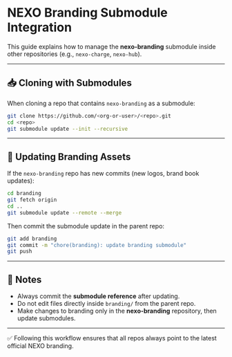 # NEXO Branding Submodule Integration

This guide explains how to manage the **nexo-branding** submodule inside other repositories (e.g., `nexo-charge`, `nexo-hub`).

---

## 📥 Cloning with Submodules

When cloning a repo that contains `nexo-branding` as a submodule:

```bash
git clone https://github.com/<org-or-user>/<repo>.git
cd <repo>
git submodule update --init --recursive
```

---

## 🔄 Updating Branding Assets

If the `nexo-branding` repo has new commits (new logos, brand book updates):

```bash
cd branding
git fetch origin
cd ..
git submodule update --remote --merge
```

Then commit the submodule update in the parent repo:

```bash
git add branding
git commit -m "chore(branding): update branding submodule"
git push
```

---

## 📌 Notes

* Always commit the **submodule reference** after updating.
* Do not edit files directly inside `branding/` from the parent repo.
* Make changes to branding only in the **nexo-branding** repository, then update submodules.

---

✅ Following this workflow ensures that all repos always point to the latest official NEXO branding.
